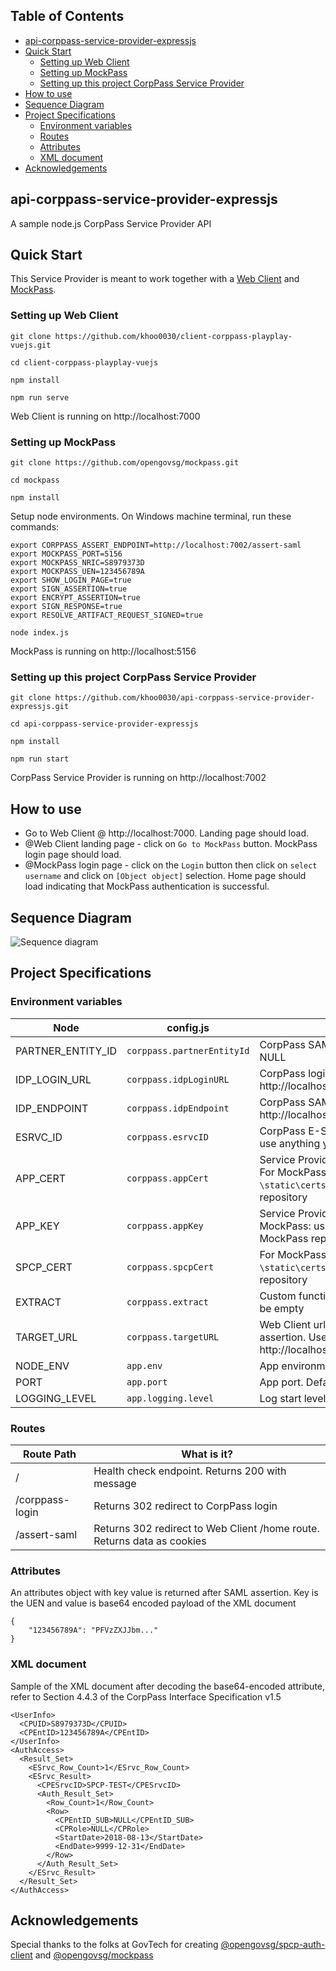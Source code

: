 ## Table of Contents
- [api-corppass-service-provider-expressjs](#api-corppass-service-provider-expressjs)
- [Quick Start](#quick-start)
    - [Setting up Web Client](#setting-up-web-client)
    - [Setting up MockPass](#setting-up-mockpass)
    - [Setting up this project CorpPass Service Provider](#setting-up-this-project-corppass-service-provider)
- [How to use](#how-to-use)
- [Sequence Diagram](#sequence-diagram)
- [Project Specifications](#project-specifications)
    - [Environment variables](#environment-variables)
    - [Routes](#routes)
    - [Attributes](#attributes)
    - [XML document](#xml-document)
- [Acknowledgements](#acknowledgements)

## api-corppass-service-provider-expressjs
A sample node.js CorpPass Service Provider API

## Quick Start
This Service Provider is meant to work together with a
[Web Client](https://github.com/khoo0030/client-corppass-playplay-vuejs) and
[MockPass](https://github.com/opengovsg/mockpass).

### Setting up Web Client
```
git clone https://github.com/khoo0030/client-corppass-playplay-vuejs.git
```
```
cd client-corppass-playplay-vuejs
```
```
npm install
```
```
npm run serve
```
Web Client is running on http://localhost:7000

### Setting up MockPass
```
git clone https://github.com/opengovsg/mockpass.git
```
```
cd mockpass
```
```
npm install
```
Setup node environments. On Windows machine terminal, run these commands: 
```
export CORPPASS_ASSERT_ENDPOINT=http://localhost:7002/assert-saml
export MOCKPASS_PORT=5156
export MOCKPASS_NRIC=S8979373D
export MOCKPASS_UEN=123456789A
export SHOW_LOGIN_PAGE=true
export SIGN_ASSERTION=true
export ENCRYPT_ASSERTION=true
export SIGN_RESPONSE=true
export RESOLVE_ARTIFACT_REQUEST_SIGNED=true
```
```
node index.js
```
MockPass is running on http://localhost:5156

### Setting up this project CorpPass Service Provider
```
git clone https://github.com/khoo0030/api-corppass-service-provider-expressjs.git
```
```
cd api-corppass-service-provider-expressjs
```
```
npm install
```
```
npm run start
```
CorpPass Service Provider is running on http://localhost:7002

## How to use

- Go to Web Client @ http://localhost:7000. Landing page should load.
- @Web Client landing page - click on `Go to MockPass` button. MockPass login page should load.
- @MockPass login page - click on the `Login` button then click on `select username` and click on `[Object object]` selection. Home page should load indicating that MockPass authentication is successful.

## Sequence Diagram
![Sequence diagram](https://s3-ap-southeast-1.amazonaws.com/khoo0030-storage/github/api-corppass-service-provider-expressjs/sequence-diagram-v1.png)

## Project Specifications

### Environment variables

Node | config.js | What is it?
------------ | ------------- | -------------
PARTNER_ENTITY_ID | `corppass.partnerEntityId` | CorpPass SAML assert url for soap. Use NULL
IDP_LOGIN_URL | `corppass.idpLoginURL` | CorpPass login url. For MockPass: http://localhost:5156/corppass/logininitial
IDP_ENDPOINT | `corppass.idpEndpoint` | CorpPass SAML assert url: For MockPass: http://localhost:5156/corppass/soap
ESRVC_ID | `corppass.esrvcID` | CorpPass E-Service ID: For MockPass: use anything you like
APP_CERT | `corppass.appCert` | Service Provider generated certificate. For MockPass: use `\static\certs\server.crt` in MockPass repository 
APP_KEY | `corppass.appKey` | Service Provider private key. For MockPass: use `\static\certs\key.pem` in MockPass repository
SPCP_CERT | `corppass.spcpCert` | For MockPass: use `\static\certs\spcp.crt` in MockPass repository
EXTRACT | `corppass.extract` | Custom function to extract attributes. Can be empty
TARGET_URL | `corppass.targetURL` | Web Client url to redirect to after SAML assertion. Use http://localhost:7000/home
NODE_ENV | `app.env` | App environment. Default 'development'
PORT | `app.port` | App port. Default 7002
LOGGING_LEVEL | `app.logging.level` | Log start level. Default 'debug'

### Routes
Route Path | What is it?
------------ | -------------
/ | Health check endpoint. Returns 200 with message
/corppass-login | Returns 302 redirect to CorpPass login 
/assert-saml | Returns 302 redirect to Web Client /home route. Returns data as cookies

### Attributes
An attributes object with key value is returned after SAML assertion. Key is the UEN and value is base64 encoded payload of the XML document
```
{
    "123456789A": "PFVzZXJJbm..."
}
```

### XML document
Sample of the XML document after decoding the base64-encoded attribute, refer to Section 4.4.3 of the CorpPass Interface Specification v1.5
```
<UserInfo>
  <CPUID>S8979373D</CPUID>
  <CPEntID>123456789A</CPEntID>
</UserInfo>
<AuthAccess>
  <Result_Set>
    <ESrvc_Row_Count>1</ESrvc_Row_Count>
    <ESrvc_Result>
      <CPESrvcID>SPCP-TEST</CPESrvcID>
      <Auth_Result_Set>
        <Row_Count>1</Row_Count>
        <Row>
          <CPEntID_SUB>NULL</CPEntID_SUB>
          <CPRole>NULL</CPRole>
          <StartDate>2018-08-13</StartDate>
          <EndDate>9999-12-31</EndDate>
        </Row>
      </Auth_Result_Set>
    </ESrvc_Result>
  </Result_Set>
</AuthAccess>
```

## Acknowledgements
Special thanks to the folks at GovTech for creating [@opengovsg/spcp-auth-client](https://www.npmjs.com/package/@opengovsg/spcp-auth-client) and [@opengovsg/mockpass](https://github.com/opengovsg/mockpass)
